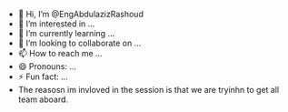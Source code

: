 - 👋 Hi, I’m @EngAbdulazizRashoud
- 👀 I’m interested in ...
- 🌱 I’m currently learning ...
- 💞️ I’m looking to collaborate on ...
- 📫 How to reach me ...
- 😄 Pronouns: ...
- ⚡ Fun fact: ...
- The reasosn im invloved in the session is that we are tryinhn to get all team aboard.

<!---
EngAbdulazizRashoud/EngAbdulazizRashoud is a ✨ special ✨ repository because its `README.md` (this file) appears on your GitHub profile.
You can click the Preview link to take a look at your changes.
--->
